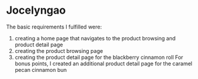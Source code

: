 # Jocelyngao
The basic requirements I fulfilled were:
  1) creating a home page that navigates to the product browsing and product detail page
  2) creating the product browsing page
  3) creating the product detail page for the blackberry cinnamon roll
For bonus points, I created an additional product detail page for the caramel pecan cinnamon bun
